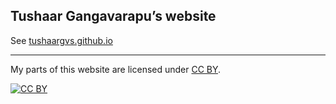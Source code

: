 ## Tushaar Gangavarapu&rsquo;s website

See [tushaargvs.github.io](http://tushaargvs.github.io)

---

My parts of this website are licensed under
[CC BY](http://creativecommons.org/licenses/by/3.0/).

[![CC BY](http://i.creativecommons.org/l/by/3.0/88x31.png)](http://creativecommons.org/licenses/by/3.0/)

